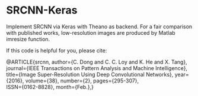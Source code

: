# SRCNN-Keras
Implement SRCNN via Keras with Theano as backend. For a fair comparison with published works, low-resolution images are produced by Matlab imresize function.

If this code is helpful for you, please cite:

@ARTICLE{srcnn, 
author={C. Dong and C. C. Loy and K. He and X. Tang}, 
journal={IEEE Transactions on Pattern Analysis and Machine Intelligence}, 
title={Image Super-Resolution Using Deep Convolutional Networks}, 
year={2016}, 
volume={38}, 
number={2}, 
pages={295-307},  
ISSN={0162-8828}, 
month={Feb.},}

